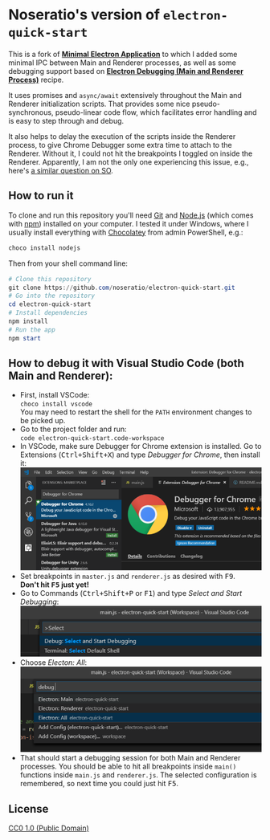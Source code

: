 # Noseratio's version of `electron-quick-start`

This is a fork of **[Minimal Electron Application](https://github.com/electron/electron-quick-start)** to which I added some minimal IPC between Main and Renderer processes, as well as some debugging support based on **[Electron Debugging (Main and Renderer Process)](https://github.com/Microsoft/vscode-recipes/tree/master/Electron)** recipe.

It uses promises and `async/await` extensively throughout the Main and Renderer initialization scripts. That provides some nice pseudo-synchronous, pseudo-linear code flow, which facilitates error handling and is easy to step through and debug.

It also helps to delay the execution of the scripts inside the Renderer process, to give Chrome Debugger some extra time to attach to the Renderer. Without it, I could not hit the breakpoints I toggled on inside the Renderer. Apparently, I am not the only one experiencing this issue,
e.g., here's [a similar question on SO](https://stackoverflow.com/questions/52844870/debugging-electron-renderer-process-with-vscode).

## How to run it

To clone and run this repository you'll need [Git](https://git-scm.com) and [Node.js](https://nodejs.org/en/download/) (which comes with [npm](http://npmjs.com)) installed on your computer. I tested it under Windows, where I usually install everything with [Chocolatey](https://chocolatey.org/) from admin PowerShell, e.g.: 

```powershell
choco install nodejs
```
Then from your shell command line:

```powershell
# Clone this repository
git clone https://github.com/noseratio/electron-quick-start.git
# Go into the repository
cd electron-quick-start
# Install dependencies
npm install
# Run the app
npm start
```
## How to debug it with Visual Studio Code (both Main and Renderer):

- First, install VSCode:<br>`choco install vscode`<br>
  You may need to restart the shell for the `PATH` environment changes to be picked up.
- Go to the project folder and run:<br>`code electron-quick-start.code-workspace`
- In VSCode, make sure Debugger for Chrome extension is installed. 
  Go to Extensions (<kbd>Ctrl+Shift+X</kbd>) and type *Debugger for Chrome*, then install it:<br>
  ![Debugger for Chrome](./art/debugger-for-chrome.png)
- Set breakpoints in `master.js` and `renderer.js` as desired with <kbd>F9</kbd>.<br>
  **Don't hit <kbd>F5</kbd> just yet!**
- Go to Commands (<kbd>Ctrl+Shift+P</kbd> or <kbd>F1</kbd>) and type *Select and Start Debugging*:<br>
  ![Select and Start Debug](./art/select-and-start-debugging.png)
- Choose *Electon: All*:<br>
  ![Electron All](./art/electron-all.png)
- That should start a debugging session for both Main and Renderer processes. You should be able to hit all breakpoints inside `main()` functions inside `main.js` and `renderer.js`. The selected configuration is remembered, so next time you could just hit <kbd>F5</kbd>.

## License

[CC0 1.0 (Public Domain)](LICENSE.md)
